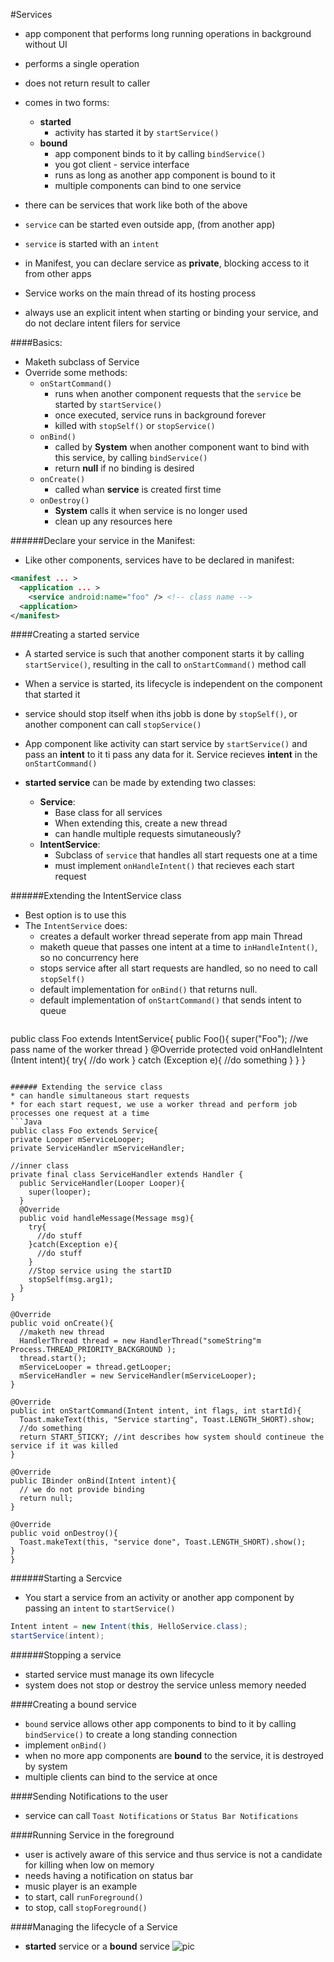 #Services

* app component that performs long running operations in background without UI
* performs a single operation
* does not return result to caller

* comes in two forms:
  * __started__
    * activity has started it by `startService()`
  * __bound__
    * app component binds to it by calling `bindService()`
    * you got client - service interface
    * runs as long as another app component is bound to it
    * multiple components can bind to one service
* there can be services that work like both of the above
* `service` can be started even outside app, (from another app)
* `service` is started with an `intent`
* in Manifest, you can declare service as __private__, blocking access to it from other apps
* Service works on the main thread of its hosting process
* always use an explicit intent when starting or binding your service, and do not declare intent filers for service

####Basics:
* Maketh subclass of Service
* Override some methods:
  * `onStartCommand()`
    * runs when another component requests that the `service` be started by `startService()`
    * once executed, service runs in background forever
    * killed with `stopSelf()` or `stopService()`
  * `onBind()`
    * called by __System__ when another component want to bind with this service, by calling `bindService()`
    * return __null__ if no binding is desired
  * `onCreate()`
    * called whan __service__ is created  first time
  * `onDestroy()`
    * __System__ calls it when service is no longer used
    * clean up any resources here

######Declare your service in the Manifest:
* Like other components, services have to be declared in manifest:
```xml
<manifest ... >
  <application ... >
    <service android:name="foo" /> <!-- class name -->
  <application>
</manifest>
```

####Creating a started service
* A started service is such that another component starts it by calling `startService()`, resulting in the call to `onStartCommand()` method call
* When a service is started, its lifecycle is independent on the component that started it
* service should stop itself when iths jobb is done by `stopSelf()`, or another component can call `stopService()`
* App component like activity can start service by `startService()` and pass an __intent__ to it ti pass any data for it. Service recieves __intent__ in the `onStartCommand()`

* __started service__ can be made by extending two classes:
  * __Service__:
    * Base class for all services
    * When extending this, create a new thread
    * can handle multiple requests simutaneously?
  * __IntentService__:
    * Subclass of `service` that handles all start requests one at a time
    * must implement `onHandleIntent()` that recieves each start request

######Extending the IntentService class
* Best option is to use this
* The `IntentService` does:
  * creates a default worker thread seperate from app main Thread
  * maketh queue that passes one intent at a time to `inHandleIntent()`, so no concurrency here
  * stops service after all start requests are handled, so no need to call `stopSelf()`
  * default implementation for `onBind()` that returns null.
  * default implementation of `onStartCommand()` that sends intent to queue
  ```Java
public class Foo extends IntentService{
  public Foo(){
    super("Foo"); //we pass name of the worker thread
  }
  @Override
  protected void onHandleIntent (Intent intent){
    try{
      //do work
    }
    catch (Exception e){
      //do something
    }
  }
}
  ```

###### Extending the service class
* can handle simultaneous start requests
* for each start request, we use a worker thread and perform job processes one request at a time
```Java
public class Foo extends Service{
  private Looper mServiceLooper;
  private ServiceHandler mServiceHandler;

  //inner class
  private final class ServiceHandler extends Handler {
    public ServiceHandler(Looper Looper){
      super(looper);
    }
    @Override
    public void handleMessage(Message msg){
      try{
        //do stuff
      }catch(Exception e){
        //do stuff
      }
      //Stop service using the startID
      stopSelf(msg.arg1);
    }
  }

  @Override
  public void onCreate(){
    //maketh new thread
    HandlerThread thread = new HandlerThread("someString"m Process.THREAD_PRIORITY_BACKGROUND );
    thread.start();
    mServiceLooper = thread.getLooper;
    mServiceHandler = new ServiceHandler(mServiceLooper);
  }

  @Override
  public int onStartCommand(Intent intent, int flags, int startId){
    Toast.makeText(this, "Service starting", Toast.LENGTH_SHORT).show;
    //do something
    return START_STICKY; //int describes how system should contineue the service if it was killed
  }

  @Override
  public IBinder onBind(Intent intent){
    // we do not provide binding
    return null;
  }

  @Override
  public void onDestroy(){
    Toast.makeText(this, "service done", Toast.LENGTH_SHORT).show();
  }
}

```
######Starting a Sercvice
* You start a service from an activity or another app component by passing an `intent` to `startService()`
```Java
Intent intent = new Intent(this, HelloService.class);
startService(intent);
```
######Stopping a service
* started service must manage its own lifecycle
* system does not stop or destroy the service unless memory needed

####Creating a bound service
* `bound` service allows other app components to bind to it by calling `bindService()` to create a long standing connection
* implement `onBind()`
* when no more app components are __bound__ to the service, it is destroyed by system
* multiple clients can bind to the service at once


####Sending Notifications to the user
* service can call `Toast Notifications` or `Status Bar Notifications`

####Running Service in the foreground
* user is actively aware of this service and thus service is not a candidate for killing when low on memory
* needs having a notification on status bar
* music player is an example
* to start, call `runForeground()`
* to stop, call `stopForeground()`

####Managing the lifecycle of a Service
* __started__ service or a __bound__ service
![pic]()
